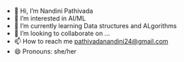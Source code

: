 - 👋 Hi, I’m Nandini Pathivada
- 👀 I’m interested in AI/ML
- 🌱 I’m currently learning Data structures and ALgorithms
- 💞️ I’m looking to collaborate on ...
- 📫 How to reach me pathivadanandini24@gmail.com
- 😄 Pronouns: she/her


<!---
Nandini2455/Nandini2455 is a ✨ special ✨ repository because its `README.md` (this file) appears on your GitHub profile.
You can click the Preview link to take a look at your changes.
--->
